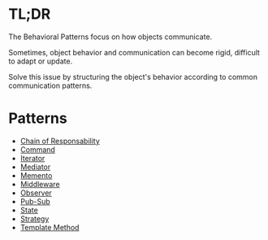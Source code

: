 # TL;DR

The Behavioral Patterns focus on how objects communicate.

Sometimes, object behavior and communication can become rigid, difficult to adapt or update.

Solve this issue by structuring the object's behavior according to common communication patterns.

# Patterns

- [Chain of Responsability](./chain_of_responsability/)
- [Command](./command/)
- [Iterator](./iterator/)
- [Mediator](./mediator/)
- [Memento](./memento/)
- [Middleware](./middleware/)
- [Observer](./observer/)
- [Pub-Sub](./pub_sub/)
- [State](./state/)
- [Strategy](./strategy/)
- [Template Method](./template_method/)
